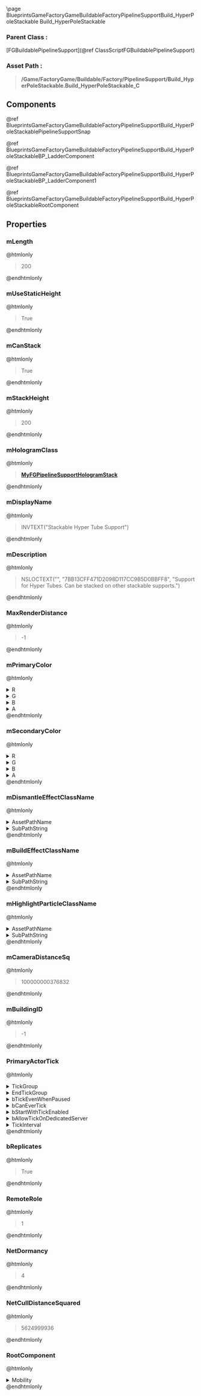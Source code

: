 \page BlueprintsGameFactoryGameBuildableFactoryPipelineSupportBuild_HyperPoleStackable Build_HyperPoleStackable
### Parent Class :
[FGBuildablePipelineSupport](@ref ClassScriptFGBuildablePipelineSupport)
### Asset Path :
<b><blockquote>/Game/FactoryGame/Buildable/Factory/PipelineSupport/Build_HyperPoleStackable.Build_HyperPoleStackable_C</blockquote></b>
## Components

@ref BlueprintsGameFactoryGameBuildableFactoryPipelineSupportBuild_HyperPoleStackablePipelineSupportSnap

@ref BlueprintsGameFactoryGameBuildableFactoryPipelineSupportBuild_HyperPoleStackableBP_LadderComponent

@ref BlueprintsGameFactoryGameBuildableFactoryPipelineSupportBuild_HyperPoleStackableBP_LadderComponent1

@ref BlueprintsGameFactoryGameBuildableFactoryPipelineSupportBuild_HyperPoleStackableRootComponent

## Properties

### mLength
@htmlonly
<blockquote>200</blockquote>
@endhtmlonly

### mUseStaticHeight
@htmlonly
<blockquote>True</blockquote>
@endhtmlonly

### mCanStack
@htmlonly
<blockquote>True</blockquote>
@endhtmlonly

### mStackHeight
@htmlonly
<blockquote>200</blockquote>
@endhtmlonly

### mHologramClass
@htmlonly
<b><a href="_blueprints_game_factory_game_buildable_factory-shared_my_f_g_pipeline_support_hologram_stack.html"><blockquote>MyFGPipelineSupportHologramStack</blockquote></a></b>
@endhtmlonly

### mDisplayName
@htmlonly
<blockquote>INVTEXT("Stackable Hyper Tube Support")</blockquote>
@endhtmlonly

### mDescription
@htmlonly
<blockquote>NSLOCTEXT("", "7BB13CFF471D2098D117CC9B5D0BBFF8", "Support for Hyper Tubes. Can be stacked on other stackable supports.")</blockquote>
@endhtmlonly

### MaxRenderDistance
@htmlonly
<blockquote>-1</blockquote>
@endhtmlonly

### mPrimaryColor
@htmlonly
<details>
 <summary>R</summary>
<blockquote>-1</blockquote>
</details>
<details>
 <summary>G</summary>
<blockquote>-1</blockquote>
</details>
<details>
 <summary>B</summary>
<blockquote>-1</blockquote>
</details>
<details>
 <summary>A</summary>
<blockquote>1</blockquote>
</details>
@endhtmlonly

### mSecondaryColor
@htmlonly
<details>
 <summary>R</summary>
<blockquote>-1</blockquote>
</details>
<details>
 <summary>G</summary>
<blockquote>-1</blockquote>
</details>
<details>
 <summary>B</summary>
<blockquote>-1</blockquote>
</details>
<details>
 <summary>A</summary>
<blockquote>1</blockquote>
</details>
@endhtmlonly

### mDismantleEffectClassName
@htmlonly
<details>
 <summary>AssetPathName</summary>
<b><a href="_blueprints_game_factory_game_buildable_factory-shared_b_p__material_effect__dismantle.html"><blockquote>BP_MaterialEffect_Dismantle</blockquote></a></b>
</details>
<details>
 <summary>SubPathString</summary>
<blockquote></blockquote>
</details>
@endhtmlonly

### mBuildEffectClassName
@htmlonly
<details>
 <summary>AssetPathName</summary>
<b><a href="_blueprints_game_factory_game_buildable_factory-shared_b_p__material_effect__build.html"><blockquote>BP_MaterialEffect_Build</blockquote></a></b>
</details>
<details>
 <summary>SubPathString</summary>
<blockquote></blockquote>
</details>
@endhtmlonly

### mHighlightParticleClassName
@htmlonly
<details>
 <summary>AssetPathName</summary>
<b><a href="_blueprints_game_factory_game_buildable-shared_particle_new_building_ping.html"><blockquote>NewBuildingPing</blockquote></a></b>
</details>
<details>
 <summary>SubPathString</summary>
<blockquote></blockquote>
</details>
@endhtmlonly

### mCameraDistanceSq
@htmlonly
<blockquote>100000000376832</blockquote>
@endhtmlonly

### mBuildingID
@htmlonly
<blockquote>-1</blockquote>
@endhtmlonly

### PrimaryActorTick
@htmlonly
<details>
 <summary>TickGroup</summary>
<blockquote>0</blockquote>
</details>
<details>
 <summary>EndTickGroup</summary>
<blockquote>0</blockquote>
</details>
<details>
 <summary>bTickEvenWhenPaused</summary>
<blockquote>False</blockquote>
</details>
<details>
 <summary>bCanEverTick</summary>
<blockquote>False</blockquote>
</details>
<details>
 <summary>bStartWithTickEnabled</summary>
<blockquote>False</blockquote>
</details>
<details>
 <summary>bAllowTickOnDedicatedServer</summary>
<blockquote>False</blockquote>
</details>
<details>
 <summary>TickInterval</summary>
<blockquote>0</blockquote>
</details>
@endhtmlonly

### bReplicates
@htmlonly
<blockquote>True</blockquote>
@endhtmlonly

### RemoteRole
@htmlonly
<blockquote>1</blockquote>
@endhtmlonly

### NetDormancy
@htmlonly
<blockquote>4</blockquote>
@endhtmlonly

### NetCullDistanceSquared
@htmlonly
<blockquote>5624999936</blockquote>
@endhtmlonly

### RootComponent
@htmlonly
<details>
 <summary>Mobility</summary>
<blockquote>0</blockquote>
</details>
@endhtmlonly


